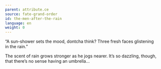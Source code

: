```yaml
---
parent: attribute.ce
source: fate-grand-order
id: the-men-after-the-rain
language: en
weight: 0
---
```


“A sun-shower sets the mood, dontcha think?
Three fresh faces glistening in the rain.”

The scent of rain grows stronger as he jogs nearer. It’s so dazzling, though, that there’s no sense having an umbrella…
